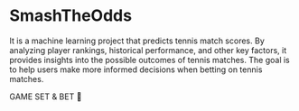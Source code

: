 # SmashTheOdds
It is a machine learning project that predicts tennis match scores. By analyzing player rankings, historical performance, and other key factors, it provides insights into the possible outcomes of tennis matches. The goal is to help users make more informed decisions when betting on tennis matches.

GAME SET & BET 🎾
